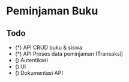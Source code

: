 # Peminjaman Buku

## Todo

- (*) API CRUD buku & siswa
- (*) API Proses data peminjaman (Transaksi)
- () Autentikasi
- () UI
- () Dokumentasi API